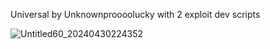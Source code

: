 Universal by Unknownproooolucky with 2 exploit dev scripts




![Untitled60_20240430224352](https://github.com/Unknownproooolucky/Unknown-Hub-X-Universal-Games/assets/138682002/decb0b32-8522-46e8-9e47-b598cbe3b191)
